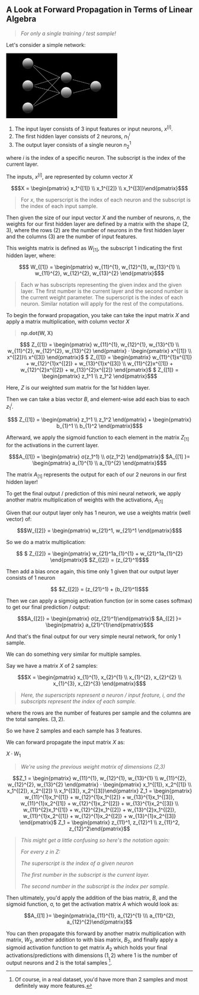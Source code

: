 ## A Look at Forward Propagation in Terms of Linear Algebra

> _For only a single training / test sample!_

Let's consider a simple network:

<img src = "imagebacklog/neuralnet.png" width = 300>

<br>

1. The input layer consists of 3 input features or input neurons, $x^{[i]}$.
2. The first hidden layer consists of 2 neurons, $n_1^{i}$
3. The output layer consists of a single neuron $n_2^{1}$

where $i$ is the index of a specific neuron. The subscript is the index of the current layer.

The inputs, $x^{[i]}$, are represented by column vector $X$

``` math
$X = \begin{pmatrix} x_1^{[1]} \\ x_1^{[2]} \\ x_1^{[3]}\end{pmatrix}$
```

> For $x$, the superscript is the index of each neuron and the subscript is the index of each input sample.

Then given the size of our input vector $X$ and the number of neurons, $n$, the weights for our first hidden layer are defined by a matrix with the shape $(2, 3)$, where the rows $(2)$ are the number of neurons in the first hidden layer and the columns $(3)$ are the number of input features.

This weights matrix is defined as $W_{[1]}$, the subscript $1$ indicating the first hidden layer, where:

``` math
$ W_{[1]} = \begin{pmatrix} w_{11}^{1}, w_{12}^{1}, w_{13}^{1} \\  w_{11}^{2}, w_{12}^{2}, w_{13}^{2} \end{pmatrix}$
```

> Each $w$ has subscripts representing the given index and the given layer. The first number is the current layer and the second number is the current weight parameter. The superscript is the index of each neuron. Similar notation will apply for the rest of the computations.

To begin the forward propagation, you take can take the input matrix $X$ and apply a matrix multiplication, with column vector $X$

>**np.dot(W, X)**

``` math
$ Z_{[1]} = \begin{pmatrix} w_{11}^{1}, w_{12}^{1}, w_{13}^{1} \\ w_{11}^{2}, w_{12}^{2}, w_{13}^{2} \end{pmatrix} · \begin{pmatrix} x^{[1]} \\ x^{[2]}\\ x^{[3]} \end{pmatrix}$

$ Z_{[1]} = \begin{pmatrix} w_{11}^{1}x^{[1]} + w_{12}^{1}x^{[2]} + w_{13}^{1}x^{[3]} \\  w_{11}^{2}x^{[1]} + w_{12}^{2}x^{[2]} + w_{13}^{2}x^{[2]} \end{pmatrix}$

$ Z_{[1]} = \begin{pmatrix} z_1^1 \\  z_1^2 \end{pmatrix}$
```

Here, $Z$ is our weighted sum matrix for the $1st$ hidden layer.

Then we can take a bias vector $B$, and element-wise add each bias to each $z_1^i$.

``` math
$ Z_{[1]} = \begin{pmatrix} z_1^1 \\  z_1^2 \end{pmatrix} + \begin{pmatrix} b_{1}^1 \\ b_{1}^2 \end{pmatrix}$
```

Afterward, we apply the sigmoid function to each element in the matrix $Z_{[1]}$ for the activations in the current layer.

``` math
$A_{[1]} = \begin{pmatrix} σ(z_1^1) \\ σ(z_1^2) \end{pmatrix}$

$A_{[1] }= \begin{pmatrix} a_{1}^{1} \\  a_{1}^{2} \end{pmatrix}$
```

The matrix $A_{[1]}$ represents the output for each of our 2 neurons in our first hidden layer!

To get the final output / prediction of this mini neural network, we apply another matrix multiplication of weights with the activations, $A_{[1]}$

Given that our output layer only has 1 neuron, we use a weights matrix (well vector) of:

``` math
$W_{[2]} = \begin{pmatrix} w_{21}^1, w_{21}^1 \end{pmatrix}$
```

So we do a matrix multiplication:

``` math
 $ Z_{[2]} = \begin{pmatrix} w_{21}^1a_{1}^{1} + w_{21}^1a_{1}^{2} \end{pmatrix}$

 $Z_{[2]} = (z_{21}^1)$
```

Then add a bias once again, this time only 1 given that our output layer consists of 1 neuron

``` math
 $Z_{[2]} = (z_{21}^1) + (b_{21}^1)$
```

Then we can apply a sigmoig activation function (or in some cases softmax) to get our final prediction / output:

``` math
$A_{[2]} = \begin{pmatrix} σ(z_{21}^1)\end{pmatrix}$

$A_{[2] }= \begin{pmatrix} a_{21}^{1}\end{pmatrix}$
```

And that's the final output for our very simple neural network, for only 1 sample.

We can do something very similar for multiple samples.

Say we have a matrix $X$ of 2 samples:

``` math
$X = \begin{pmatrix} x_{1}^{1}, x_{2}^{1} \\ x_{1}^{2}, x_{2}^{2} \\ x_{1}^{3}, x_{2}^{3} \end{pmatrix}$
```

> _Here, the superscripts represent a neuron / input feature, $i$, and the subscripts represent the index of each sample._

where the rows are the number of features per sample and the columns are the total samples. $(3,2)$.

So we have 2 samples and each sample has 3 features.

We can forward propagate the input matrix $X$ as:

$X · W_1$

> _We're using the previous weight matrix of dimensions (2,3)_

```math
Z_1 = \begin{pmatrix} w_{11}^{1}, w_{12}^{1}, w_{13}^{1} \\  w_{11}^{2}, w_{12}^{2}, w_{13}^{2} \end{pmatrix} · \begin{pmatrix} x_1^{[1]}, x_2^{[1]} \\ x_1^{[2]}, x_2^{[2]} \\ x_1^{[3]}, x_2^{[3]}\end{pmatrix}

 Z_1 = \begin{pmatrix} w_{11}^{1}x_1^{[1]} + w_{12}^{1}x_1^{[2]} + w_{13}^{1}x_1^{[3]}, w_{11}^{1}x_2^{[1]} + w_{12}^{1}x_2^{[2]} + w_{13}^{1}x_2^{[3]}  \\  w_{11}^{2}x_1^{[1]} + w_{12}^{2}x_1^{[2]} + w_{13}^{2}x_1^{[2]}, w_{11}^{1}x_2^{[1]} + w_{12}^{1}x_2^{[2]} + w_{13}^{1}x_2^{[3]} \end{pmatrix}$

 Z_1 = \begin{pmatrix} z_{11}^1, z_{12}^1 \\ z_{11}^2, z_{12}^2\end{pmatrix}
```

> _This might get a little confusing so here's the notation again:_
>
>_For every $z$ in $Z$:_
> 
>_The superscript is the index of a given neuron_
>
>_The first number in the subscript is the current layer._
>
>_The second number in the subscript is the index per sample._

Then ultimately, you'd apply the addition of the bias matrix, $B$, and the sigmoid function, σ, to get the activation matrix $A$ which would look as:
```math
A_{[1] }= \begin{pmatrix}a_{11}^{1}, a_{12}^{1} \\\  a_{11}^{2}, a_{12}^{2}\end{pmatrix}
```
You can then propagate this forward by another matrix multiplication with matrix, $W_2$, another addition to with bias matrix, $B_2$, and finally apply a sigmoid activation function to get matrix $A_2$ which holds your final activations/predictions with dimensions $(1,2)$ where 1 is the number of output neurons and 2 is the total samples [^1].

[^1]: Of course, in a real dataset, you'd have more than 2 samples and most definitely way more features.










